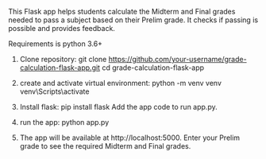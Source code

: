 This Flask app helps students calculate the Midterm and Final grades needed to pass a subject based on their Prelim grade. It checks if passing is possible and provides feedback.

 Requirements is python 3.6+

1. Clone repository: git clone https://github.com/your-username/grade-calculation-flask-app.git
cd grade-calculation-flask-app

2. create and activate virtual environment: python -m venv venv
venv\Scripts\activate

3. Install flask: pip install flask
Add the app code to run app.py.

4. run the app: python app.py

5. The app will be available at http://localhost:5000. Enter your Prelim grade to see the required Midterm and Final grades.
